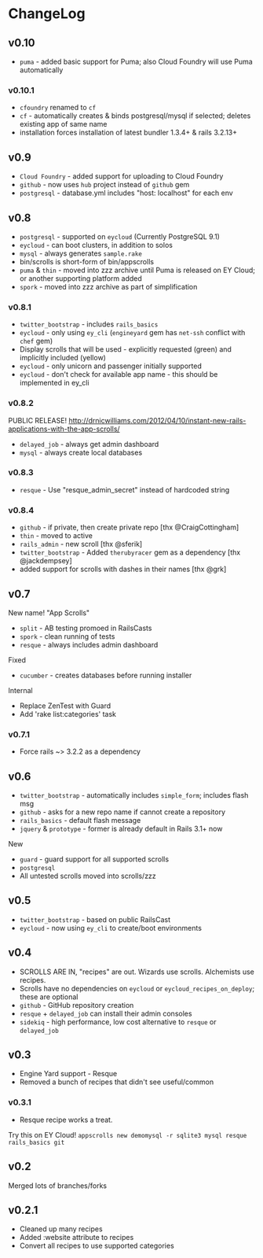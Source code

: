 # ChangeLog

## v0.10

* `puma` - added basic support for Puma; also Cloud Foundry will use Puma automatically

### v0.10.1

* `cfoundry` renamed to `cf`
* `cf` - automatically creates & binds postgresql/mysql if selected; deletes existing app of same name
* installation forces installation of latest bundler 1.3.4+ & rails 3.2.13+

## v0.9

* `Cloud Foundry` - added support for uploading to Cloud Foundry
* `github` - now uses `hub` project instead of `github` gem
* `postgresql` - database.yml includes "host: localhost" for each env

## v0.8

* `postgresql` - supported on `eycloud` (Currently PostgreSQL 9.1)
* `eycloud` - can boot clusters, in addition to solos
* `mysql` - always generates `sample.rake`
* bin/scrolls is short-form of bin/appscrolls
* `puma` & `thin` - moved into zzz archive until Puma is released on EY Cloud; or another supporting platform added
* `spork` - moved into zzz archive as part of simplification

### v0.8.1

* `twitter_bootstrap` - includes `rails_basics`
* `eycloud` - only using `ey_cli` (`engineyard` gem has `net-ssh` conflict with `chef` gem)
* Display scrolls that will be used - explicitly requested (green) and implicitly included (yellow)
* `eycloud` - only unicorn and passenger initially supported
* `eycloud` - don't check for available app name - this should be implemented in ey_cli

### v0.8.2

PUBLIC RELEASE! http://drnicwilliams.com/2012/04/10/instant-new-rails-applications-with-the-app-scrolls/

* `delayed_job` - always get admin dashboard
* `mysql` - always create local databases

### v0.8.3

* `resque` - Use "resque_admin_secret" instead of hardcoded string

### v0.8.4

* `github` - if private, then create private repo [thx @CraigCottingham]
* `thin` - moved to active
* `rails_admin` - new scroll [thx @sferik]
* `twitter_bootstrap` - Added `therubyracer` gem as a dependency [thx @jackdempsey]
* added support for scrolls with dashes in their names [thx @grk]

## v0.7

New name! "App Scrolls"

* `split` - AB testing promoed in RailsCasts
* `spork` - clean running of tests
* `resque` - always includes admin dashboard

Fixed

* `cucumber` - creates databases before running installer

Internal

* Replace ZenTest with Guard
* Add 'rake list:categories' task

### v0.7.1

* Force rails ~> 3.2.2 as a dependency

## v0.6

* `twitter_bootstrap` - automatically includes `simple_form`; includes flash msg
* `github` - asks for a new repo name if cannot create a repository
* `rails_basics` - default flash message
* `jquery` & `prototype` - former is already default in Rails 3.1+ now

New
* `guard` - guard support for all supported scrolls
* `postgresql`
* All untested scrolls moved into scrolls/zzz

## v0.5

* `twitter_bootstrap` - based on public RailsCast
* `eycloud` - now using `ey_cli` to create/boot environments

## v0.4

* SCROLLS ARE IN, "recipes" are out. Wizards use scrolls. Alchemists use recipes.
* Scrolls have no dependencies on `eycloud` or `eycloud_recipes_on_deploy`; these are optional
* `github` - GitHub repository creation
* `resque` + `delayed_job` can install their admin consoles
* `sidekiq` - high performance, low cost alternative to `resque` or `delayed_job`

## v0.3

* Engine Yard support - Resque
* Removed a bunch of recipes that didn't see useful/common

### v0.3.1

* Resque recipe works a treat.

Try this on EY Cloud! `appscrolls new demomysql -r sqlite3 mysql resque rails_basics git`

## v0.2

Merged lots of branches/forks

## v0.2.1

* Cleaned up many recipes
* Added :website attribute to recipes
* Convert all recipes to use supported categories

